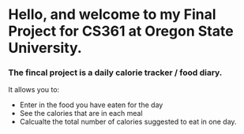 # Hello, and welcome to my Final Project for CS361 at Oregon State University.

### The fincal project is a daily calorie tracker / food diary.
It allows you to:
* Enter in the food you have eaten for the day
* See the calories that are in each meal
* Calcualte the total number of calories suggested to eat in one day.
